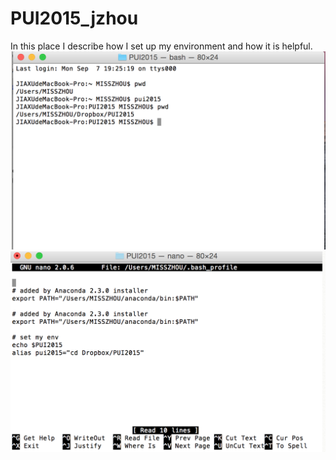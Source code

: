 # PUI2015_jzhou
In this place I describe how I set up my environment and how it is helpful.
![Alt text](bash.png)
![Alt text](pui2015.png)